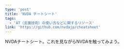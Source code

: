 ```yaml
---
type: 'post'
title: 'NVDA チートシート'
tags:
  - 'AT（支援技術）の使い方などに関するリソース'
link: 'https://github.com/nvdajp/cheatsheet'
---
```

NVDAチートシート。これを見ながらNVDAを触ってみよう。
